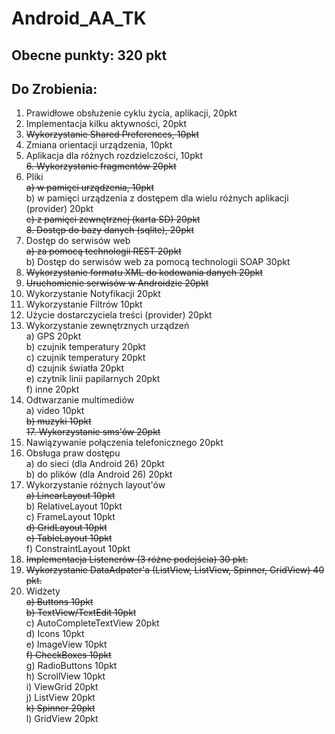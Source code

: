 # Android_AA_TK

## Obecne punkty: 320 pkt

## Do Zrobienia:


1. Prawidłowe obsłużenie cyklu życia, aplikacji, 20pkt  
2. Implementacja kilku aktywności, 20pkt  
3. ~~Wykorzystanie Shared Preferences, 10pkt~~  
4. Zmiana orientacji urządzenia, 10pkt  
5. Aplikacja dla różnych rozdzielczości, 10pkt  
~~6. Wykorzystanie fragmentów 20pkt~~  
7. Pliki  
~~a) w pamięci urządzenia, 10pkt~~  
b) w pamięci urządzenia z dostępem dla wielu różnych aplikacji (provider) 20pkt  
~~c) z pamięci zewnętrznej (karta SD) 20pkt~~  
~~8. Dostęp do bazy danych (sqlite), 20pkt~~  
9. Dostęp do serwisów web  
~~a) za pomocą technologii REST 20pkt~~  
b) Dostęp do serwisów web za pomocą technologii SOAP 30pkt  
10. ~~Wykorzystanie formatu XML do kodowania danych 20pkt~~  
11. ~~Uruchomienie serwisów w Androidzie 20pkt~~  
12. Wykorzystanie Notyfikacji 20pkt  
13. Wykorzystanie Filtrów 10pkt  
14. Użycie dostarczyciela treści (provider) 20pkt  
15. Wykorzystanie zewnętrznych urządzeń  
a) GPS 20pkt  
b) czujnik temperatury 20pkt  
c) czujnik temperatury 20pkt  
d) czujnik światła 20pkt  
e) czytnik linii papilarnych 20pkt  
f) inne 20pkt  
16. Odtwarzanie multimediów  
a) video 10pkt  
~~b) muzyki 10pkt~~  
~~17. Wykorzystanie sms'ów 20pkt~~  
18. Nawiązywanie połączenia telefonicznego 20pkt  
19. Obsługa praw dostępu  
a) do sieci (dla Android 26) 20pkt  
b) do plików (dla Android 26) 20pkt  
20. Wykorzystanie różnych layout'ów  
~~a) LinearLayout 10pkt~~  
b) RelativeLayout 10pkt  
c) FrameLayout 10pkt  
~~d) GridLayout 10pkt~~  
~~e) TableLayout 10pkt~~  
f) ConstraintLayout 10pkt  
21. ~~Implementacja Listenerów (3 różne podejścia) 30 pkt.~~  
22. ~~Wykorzystanie DataAdpater'a (ListView, ListView, Spinner, GridView) 40 pkt.~~  
23. Widżety  
~~a) Buttons 10pkt~~  
~~b) TextView/TextEdit 10pkt~~  
c) AutoCompleteTextView 20pkt  
d) Icons 10pkt  
e) ImageView 10pkt  
~~f) CheckBoxes 10pkt~~  
g) RadioButtons 10pkt  
h) ScrollView 10pkt  
i) ViewGrid 20pkt  
j) ListView 20pkt  
~~k) Spinner 20pkt~~  
l) GridView 20pkt  
